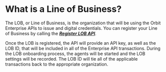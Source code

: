 # What is a Line of Business?

The LOB, or Line of Business, is the organization that will be using the Orbit Enterprise APIs to issue and digital credentials. You can register your Line of Business by calling the [_**Register LOB API**_](../api-modules/lob-api/register-lob.md).

Once the LOB is registered, the API will provide an API key, as well as the LOB ID, that will be included in all of the Enterprise API transactions. During the LOB onboarding process, the agents will be started and the LOB settings will be recorded. The LOB ID will tie all of the applicable transactions back to the appropriate organization.
